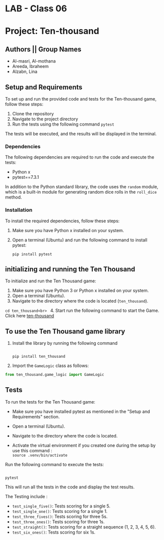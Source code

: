 
# LAB - Class 06

# Project: Ten-thousand

## Authors || Group Names

- Al-masri, Al-mothana
- Areeda, Ibraheem
- Alzabn, Lina

## Setup and Requirements

To set up and run the provided code and tests for the Ten-thousand game, follow these steps:

 1. Clone the repository
 2. Navigate to the project directory
 3. Run the tests using the following command
 `
 pytest
 `

The tests will be executed, and the results will be displayed in the terminal.

### Dependencies

The following dependencies are required to run the code and execute the tests:

- Python x
- pytest==7.3.1

In addition to the Python standard library, the code uses the `random` module, which is a built-in module for generating random dice rolls in the `roll_dice` method.

### Installation

To install the required dependencies, follow these steps:

1. Make sure you have Python x installed on your system.
2. Open a terminal (Ubuntu) and run the following command to install pytest:

   ```
   pip install pytest
   ```

## initializing and running the Ten Thousand
To initialize and run the Ten Thousand game:

1. Make sure you have Python 3 or Python x installed on your system.
2. Open a terminal (Ubuntu).
3. Navigate to the directory where the code is located (`ten_thousand`).<br>

`cd ten_thousand<br>
`
4. Start run the following command to start the Game.<br>
Click here
[ten-thousand](./)

## To use the Ten Thousand game library

1. Install the library by running the following command

   ```

   pip install ten_thousand

   ```

2. Import the `GameLogic` class as follows:

```python
from ten_thousand.game_logic import GameLogic
```
## Tests

To run the tests for the Ten Thousand game:

- Make sure you have installed pytest as mentioned in the "Setup and Requirements" section.

- Open a terminal (Ubuntu).
- Navigate to the directory where the code is located.
- Activate the virtual environment if you created one during the setup by use this command : <br>
`source .venv/bin/activate`

Run the following command to execute the tests:

 ```

 pytest

```
 This will run all the tests in the code and display the test results.


The Testing include :

- `test_single_five()`: Tests scoring for a single 5.
- `test_single_one()`: Tests scoring for a single 1.
- `test_three_fives()`: Tests scoring for three 5s.
- `test_three_ones()`: Tests scoring for three 1s.
- `test_straight()`: Tests scoring for a straight sequence 
     (1, 2, 3, 4, 5, 6).
- `test_six_ones()`: Tests scoring for six 1s.
